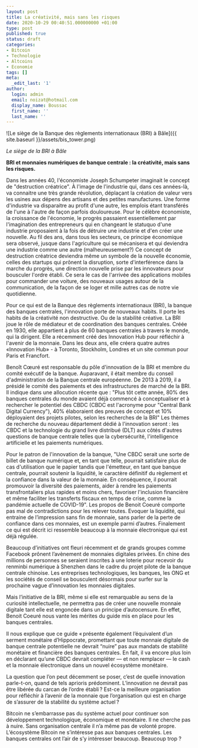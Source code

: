 ```yaml
---
layout: post
title: La créativité, mais sans les risques
date: 2020-10-29 00:40:51.000000000 +01:00
type: post
published: true
status: draft
categories:
- Bitcoin
- Technologie
- Altcoins
- Economie
tags: []
meta:
  _edit_last: '1'
author:
  login: admin
  email: noizat@hotmail.com
  display_name: Boussac
  first_name: ''
  last_name: ''
---
```


![Le siège de la Banque des règlements internationaux (BRI) à Bâle]({{ site.baseurl }}/assets/bis_tower.png)

_Le siège de la BRI à Bâle_

**BRI et monnaies numériques de banque centrale : la créativité, mais sans les risques.** 


Dans les années 40, l'économiste Joseph Schumpeter imaginait le concept de "destruction créatrice". À l'image de l'industrie qui, dans ces années-là, va connaitre une très grande révolution, déplaçant la création de valeur vers les usines aux dépens des artisans et des petites manufactures. Une forme d'industrie va disparaitre au profit d'une autre, les emplois étant transférés de l'une à l'autre de façon parfois douloureuse. 
Pour le célèbre économiste, la croissance de l'économie, le progrès passaient essentiellement par l'imagination des entrepreneurs qui en changeant le statuquo d'une industrie proposaient à la fois de détruire une industrie et d'en créer une nouvelle. 
Au fil des ans, dans tous les secteurs, ce principe économique sera observé, jusque dans l'agriculture qui se mécanisera et qui deviendra une industrie comme une autre (malheureusement?) 
Ce concept de destruction créatrice deviendra même un symbole de la nouvelle économie, celles des startups qui prônent la disruption, sorte d'interférence dans la marche du progrès, une direction nouvelle prise par les innovateurs pour bousculer l'ordre établi. Ce sera le cas de l'arrivée des applications mobiles pour commander une voiture, des nouveaux usages autour de la communication, de la façon de se loger et mille autres cas de notre vie quotidienne.   

Pour ce qui est de la Banque des règlements internationaux (BRI), la banque des banques centrales, l'innovation porte de nouveaux habits. Il porte les habits de la créativité non destructive. Ou de la stabilité créative. 
La BRI joue le rôle de médiateur et de coordination des banques centrales. Créée en 1930, elle appartient à plus de 60 banques centrales à travers le monde, qui la dirigent.  Elle a récemment créé des Innovation Hub pour réfléchir à l'avenir de la monnaie. Dans les deux ans, elle créera quatre autres «Innovation Hub» - à Toronto, Stockholm, Londres et un site commun pour Paris et Francfort. 

Benoît Cœuré est responsable du pôle d'innovation de la BRI et membre du comité exécutif de la banque. Auparavant, il était membre du conseil d'administration de la Banque centrale européenne. De 2013 à 2019, il a présidé le comité des paiements et des infrastructures de marché de la BRI. Il indique dans une allocution récente que : "Plus tôt cette année, 80% des banques centrales du monde avaient déjà commencé à conceptualiser et à rechercher le potentiel des CBDC (CBDC est l'acronyme pour "Central Bank Digital Currency"), 40% élaboraient des preuves de concept et 10% déployaient des projets pilotes, selon les recherches de la BRI" Les thèmes de recherche du nouveau département dédié à l'innovation seront : les CBDC et la technologie du grand livre distribué (DLT) aux côtés d'autres questions de banque centrale telles que la cybersécurité, l'intelligence artificielle et les paiements numériques. 

Pour le patron de l'innovation de la banque, "Une CBDC serait une sorte de billet de banque numérique et, en tant que telle, pourrait satisfaire plus de cas d'utilisation que le papier tandis que l'émetteur, en tant que banque centrale, pourrait soutenir la liquidité, le caractère définitif du règlement et la confiance dans la valeur de la monnaie. En conséquence, il pourrait promouvoir la diversité des paiements, aider à rendre les paiements transfrontaliers plus rapides et moins chers, favoriser l'inclusion financière et même faciliter les transferts fiscaux en temps de crise, comme la pandémie actuelle de COVID-19". 
Les propos de Benoit Coeuré comporte pas mal de contradictions pour les relever toutes.   Evoquer la liquidité, qui entraine de l’impression sans fin de monnaie, sans parler de la perte de confiance dans ces monnaies, est un exemple parmi d’autres. 
Finalement ce qui est décrit ici ressemble beaucoup à la monnaie électronique qui est déjà régulée. 

Beaucoup d’initiatives ont fleuri récemment et de grands groupes comme Facebook prônent l’avènement de monnaies digitales privées. En chine des millions de personnes se seraient inscrites à une loterie pour recevoir du renminbi numérique à Shenzhen dans le cadre du projet pilote de la banque centrale chinoise. Les entreprises technologiques, les banques, les ONG et les sociétés de conseil se bousculent désormais pour surfer sur la prochaine vague d’innovation les monnaies digitales.

Mais l’initiative de la BRI, même si elle est remarquable au sens de la curiosité intellectuelle, ne permettra pas de créer une nouvelle monnaie digitale tant elle est engoncée dans un principe d’autocensure. En effet, Benoit Coeuré nous vante les mérites du guide mis en place pour les banques centrales. 

Il nous explique que ce guide « présente également l’équivalent d’un serment monétaire d’Hippocrate, promettant que toute monnaie digitale de banque centrale potentielle ne devrait “nuire” pas aux mandats de stabilité monétaire et financière des banques centrales. En fait, il va encore plus loin en déclarant qu’une CBDC devrait compléter — et non remplacer — le cash et la monnaie électronique dans un nouvel écosystème monétaire.  

La question que l’on peut décemment se poser, c’est de quelle innovation parle-t-on, quand de tels aprioris prédominent. L’innovation ne devrait pas être libérée du carcan de l’ordre établi ? Est-ce la meilleure organisation pour réfléchir à l’avenir de la monnaie que l’organisation qui est en charge de s’assurer de la stabilité du système actuel ?  

Bitcoin ne s’embarrasse pas du système actuel pour continuer son développement technologique, économique et monétaire. Il ne cherche pas à nuire. Sans organisation centrale il n’a même pas de volonté propre. 
L’écosystème Bitcoin ne s’intéresse pas aux banques centrales. Les banques centrales ont l’air de s’y intéresser beaucoup. Beaucoup trop ?